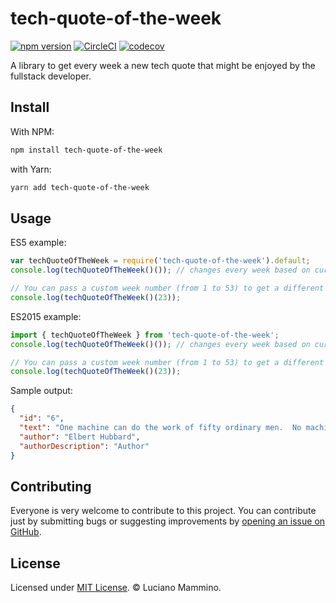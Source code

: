# tech-quote-of-the-week

[![npm version](https://badge.fury.io/js/tech-quote-of-the-week.svg)](http://badge.fury.io/js/tech-quote-of-the-week) [![CircleCI](https://circleci.com/gh/FullStackBulletin/tech-quote-of-the-week.svg?style=shield)](https://circleci.com/gh/FullStackBulletin/tech-quote-of-the-week) [![codecov](https://codecov.io/gh/FullStackBulletin/tech-quote-of-the-week/branch/master/graph/badge.svg)](https://codecov.io/gh/FullStackBulletin/tech-quote-of-the-week)


A library to get every week a new tech quote that might be enjoyed by the fullstack developer.


## Install

With NPM:

```bash
npm install tech-quote-of-the-week
```

with Yarn:

```bash
yarn add tech-quote-of-the-week
```


## Usage

ES5 example:

```javascript
var techQuoteOfTheWeek = require('tech-quote-of-the-week').default;
console.log(techQuoteOfTheWeek()()); // changes every week based on current time

// You can pass a custom week number (from 1 to 53) to get a different quote
console.log(techQuoteOfTheWeek()(23));
```

ES2015 example:

```javascript
import { techQuoteOfTheWeek } from 'tech-quote-of-the-week';
console.log(techQuoteOfTheWeek()()); // changes every week based on current time

// You can pass a custom week number (from 1 to 53) to get a different quote
console.log(techQuoteOfTheWeek()(23));
```

Sample output:

```json
{
  "id": "6",
  "text": "One machine can do the work of fifty ordinary men.  No machine can do the work of one extraordinary man",
  "author": "Elbert Hubbard",
  "authorDescription": "Author"
}
```


## Contributing

Everyone is very welcome to contribute to this project.
You can contribute just by submitting bugs or suggesting improvements by
[opening an issue on GitHub](https://github.com/FullStackBulletin/tech-quote-of-the-week/issues).


## License

Licensed under [MIT License](LICENSE). © Luciano Mammino.
